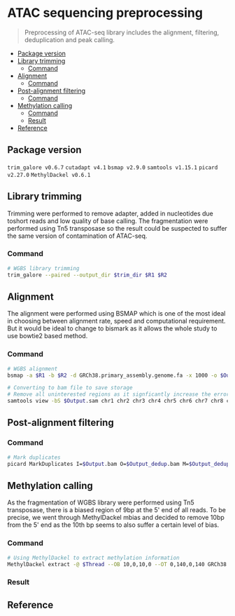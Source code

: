 # ATAC sequencing preprocessing
> Preprocessing of ATAC-seq library includes the alignment, filtering, deduplication and peak calling.

* [Package version](#package-version)
* [Library trimming](#library-trimming)
    + [Command](#command)
* [Alignment](#alignment)
    + [Command](#command)
* [Post-alignment filtering](#post-alignment-filtering)
    + [Command](#command)
* [Methylation calling](#methylation-calling)
    + [Command](#command)
    + [Result](#result)
* [Reference](#reference)

## Package version
`trim_galore v0.6.7`
`cutadapt v4.1`
`bsmap v2.9.0`
`samtools v1.15.1`
`picard v2.27.0`
`MethylDackel v0.6.1`

## Library trimming

Trimming were performed to remove adapter, added in nucleotides due toshort reads and low quality of base calling. The fragmentation were performed using Tn5 transposase so the result could be suspected to suffer the same version of contamination of ATAC-seq. 

### Command

```sh
# WGBS library trimming
trim_galore --paired --output_dir $trim_dir $R1 $R2
```

## Alignment

The alignment were performed using BSMAP which is one of the most ideal in choosing between alignment rate, speed and computational requirement. But it would be ideal to change to bismark as it allows the whole study to use bowtie2 based method.

### Command

```sh
# WGBS alignment
bsmap -a $R1 -b $R2 -d GRCh38.primary_assembly.genome.fa -x 1000 -o $Output.sam

# Converting to bam file to save storage
# Remove all uninterested regions as it signficantly increase the error chance in following procedure.
samtools view -bS $Output.sam chr1 chr2 chr3 chr4 chr5 chr6 chr7 chr8 chr9 chr10 chr11 chr12 chr13 chr14 chr15 chr16 chr17 chr18 chr19 chr20 chr21 chr22 chrX chrY > $Output.bam
```

## Post-alignment filtering

### Command

```sh
# Mark duplicates
picard MarkDuplicates I=$Output.bam O=$Output_dedup.bam M=$Output_dedup.txt
```

## Methylation calling

As the fragmentation of WGBS library were performed using Tn5 transposase, there is a biased region of 9bp at the 5' end of all reads. To be precise, we went through MethylDackel mbias and decided to remove 10bp from the 5' end as the 10th bp seems to also suffer a certain level of bias.

### Command

```sh
# Using MethylDackel to extract methylation information
MethylDackel extract -@ $Thread --OB 10,0,10,0 --OT 0,140,0,140 GRCh38.primary_assembly.genome.fa $Output_dedup.bam
```

### Result




## Reference
